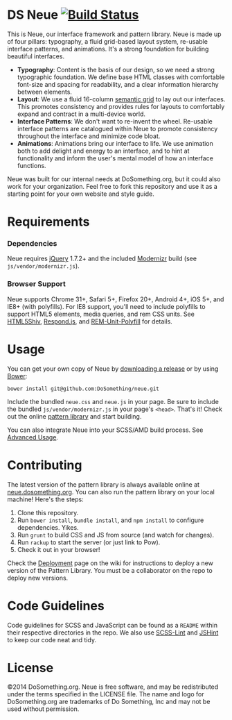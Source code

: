 # DS Neue [![Build Status](https://travis-ci.org/DoSomething/neue.svg?branch=dev)](https://travis-ci.org/DoSomething/neue)
This is Neue, our interface framework and pattern library. Neue is made up of four pillars: typography, a fluid grid-based layout system, re-usable interface patterns, and animations. It's a strong foundation for building beautiful interfaces.

 - **Typography**: Content is the basis of our design, so we need a strong typographic foundation. We define base HTML classes with comfortable font-size and spacing for readability, and a clear information hierarchy between elements.
 - **Layout**: We use a fluid 16-column [semantic grid](http://neat.bourbon.io) to lay out our interfaces. This promotes consistency and provides rules for layouts to comfortably expand and contract in a multi-device world.
 - **Interface Patterns**: We don't want to re-invent the wheel. Re-usable interface patterns are catalogued within Neue to promote consistency throughout the interface and minimize code bloat.
 - **Animations**: Animations bring our interface to life. We use animation both to add delight and energy to an interface, and to hint at functionality and inform the user's mental model of how an interface functions.

Neue was built for our internal needs at DoSomething.org, but it could also work for your organization. Feel free to fork this repository and use it as a starting point for your own website and style guide.

# Requirements
### Dependencies
Neue requires [jQuery](http://jquery.com) 1.7.2+ and the included [Modernizr](http://modernizr.com) build (see `js/vendor/modernizr.js`).

### Browser Support
Neue supports Chrome 31+, Safari 5+, Firefox 20+, Android 4+, iOS 5+, and IE8+ (with polyfills). For IE8 support, you'll need to include polyfills to support HTML5 elements, media queries, and rem CSS units. See [HTML5Shiv](aFarkas/html5shiv), [Respond.js](scottjehl/Respond), and [REM-Unit-Polyfill](chuckcarpenter/REM-unit-polyfill) for details.

# Usage
You can get your own copy of Neue by [downloading a release](https://github.com/DoSomething/ds-neue/releases) or by using [Bower](http://bower.io):

```
bower install git@github.com:DoSomething/neue.git
```

Include the bundled `neue.css` and `neue.js` in your page. Be sure to include the bundled `js/vendor/modernizr.js` in your page's `<head>`. That's it! Check out the online [pattern library](http://neue.dosomething.org/) and start building.

You can also integrate Neue into your SCSS/AMD build process. See [Advanced Usage](wiki/Advanced-Usage).

# Contributing
The latest version of the pattern library is always available online at [neue.dosomething.org](http://neue.dosomething.org/).
You can also run the pattern library on your local machine! Here's the steps:

  1. Clone this repository.
  2. Run `bower install`, `bundle install`, and `npm install` to configure dependencies. Yikes.
  3. Run `grunt` to build CSS and JS from source (and watch for changes).
  3. Run `rackup` to start the server (or just link to Pow).
  4. Check it out in your browser!

Check the [Deployment](https://github.com/DoSomething/neue/wiki/Deployments) page on the wiki for instructions to deploy a new version of the Pattern Library. You must be a collaborator on the repo to deploy new versions.

# Code Guidelines
Code guidelines for SCSS and JavaScript can be found as a `README` within their respective directories in the repo. We also use [SCSS-Lint](https://github.com/causes/scss-lint) and [JSHint](http://www.jshint.com/) to keep our code neat and tidy.

# License
&copy;2014 DoSomething.org. Neue is free software, and may be redistributed under the terms specified in the LICENSE file. The name and logo for DoSomething.org are trademarks of Do Something, Inc and may not be used without permission.
